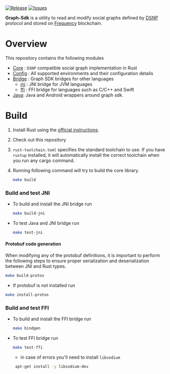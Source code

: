 <!-- PROJECT SHIELDS -->
<!--
*** I'm using markdown "reference style" links for readability.
*** Reference links are enclosed in brackets [ ] instead of parentheses ( ).
*** See the bottom of this document for the declaration of the reference variables
*** for contributors-url, forks-url, etc. This is an optional, concise syntax you may use.
*** https://www.markdownguide.org/basic-syntax/#reference-style-links
-->

[![Release][release-shield]][release-url]
[![Issues][issues-shield]][issues-url]

**Graph-Sdk** is a utility to read and modify social graphs defined by [DSNP](https://www.dsnp.org) protocol and stored on [Frequency](https://github.com/LibertyDSNP/frequency) blockchain.

# Overview

This repository contains the following modules
- [Core](core) : `DSNP` compatible social graph implementation in Rust
- [Config](config) : All supported environments and their configuration details
- [Bridge](bridge) : Graph SDK bridges for other languages
  - [jni](bridge/jni) : JNI bridge for JVM languages
  - [ffi](bridge/ffi) : FFI bridge for languages such as C/C++ and Swift
- [Java](java): Java and Android wrappers around graph sdk.

# Build

1. Install Rust using the [official instructions](https://www.rust-lang.org/tools/install).
2. Check out this repository
3. `rust-toolchain.toml` specifies the standard toolchain to use. If you have `rustup` installed, it will automatically install the correct toolchain when you run any cargo command.
4. Running following command will try to build the core library.

    ```sh
    make build
    ```
   
### Build and test JNI
- To build and install the JNI bridge run

    ```sh
    make build-jni
    ```

-  To test Java and JNI bridge run

    ```sh
    make test-jni
    ```
#### Protobuf code generation
When modifying any of the protobuf definitions, it is important to perform the following steps to ensure proper 
serialization and deserialization between JNI and Rust types.
```sh
make build-protos
```
- If protobuf is not installed run
```sh
make install-protos
```
### Build and test FFI
- To build and install the FFI bridge run

    ```sh
    make bindgen
    ```

-  To test FFI bridge run

    ```sh
    make test-ffi
    ```
   - in case of errors you'll need to install `libsodium`
    ```sh
     apt-get install -y libsodium-dev
    ```
   

<!-- MARKDOWN LINKS & IMAGES -->
<!-- https://www.markdownguide.org/basic-syntax/#reference-style-links -->

[issues-shield]: https://img.shields.io/github/issues/LibertyDSNP/graph-sdk.svg?style=for-the-badge
[issues-url]: https://github.com/LibertyDSNP/graph-sdk/issues
[release-shield]: https://img.shields.io/github/v/release/LibertyDSNP/graph-sdk?style=for-the-badge
[release-url]: https://github.com/LibertyDSNP/graph-sdk/releases

